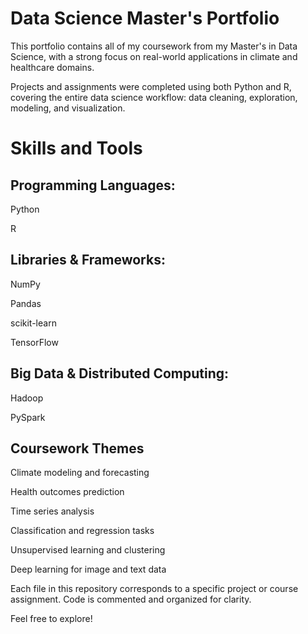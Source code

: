 # Data Science Master's Portfolio
This portfolio contains all of my coursework from my Master's in Data Science, with a strong focus on real-world applications in climate and healthcare domains.

Projects and assignments were completed using both Python and R, covering the entire data science workflow: data cleaning, exploration, modeling, and visualization.

# Skills and Tools
## Programming Languages:

Python

R

## Libraries & Frameworks:

NumPy

Pandas

scikit-learn

TensorFlow

## Big Data & Distributed Computing:

Hadoop

PySpark

## Coursework Themes
Climate modeling and forecasting

Health outcomes prediction

Time series analysis

Classification and regression tasks

Unsupervised learning and clustering

Deep learning for image and text data

Each file in this repository corresponds to a specific project or course assignment. Code is commented and organized for clarity.

Feel free to explore!
